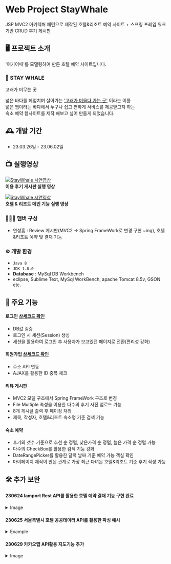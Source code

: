 # Web Project StayWhale
JSP MVC2 아키텍처 패턴으로 제작된 호텔&리조트 예약 사이트 + 스프링 프레임 워크 기반 CRUD 후기 게시판

## 🖥️ 프로젝트 소개
'여기어때'를 모델링하여 만든 호텔 예약 사이트입니다.
<br>
### 🐳 STAY WHALE
고래가 머무는 곳

넓은 바다를 헤엄치며 살아가는 <u>'고래가 머물다 가는 곳'</u> 이라는 이름<br>
넓은 웹이라는 바다에서 누구나 쉽고 편하게 서비스를 제공받고자 하는<br>
숙소 예약 웹사이트를 제작 해보고 싶어 만들게 되었습니다.

## 🕰️ 개발 기간
* 23.03.26일 - 23.06.02일

## 📺 실행영상
[![StayWhale 시연영상](http://img.youtube.com/vi/BkxuGYxb3cs/0.jpg)](https://youtu.be/BkxuGYxb3cs?t=0s)<br>
**이용 후기 게시판 실행 영상**

[![StayWhale 시연영상](http://img.youtube.com/vi/qmceBHZ_p6o/0.jpg)](https://youtu.be/qmceBHZ_p6o?t=0s)<br>
**호텔 & 리조트 메인 기능 실행 영상**

### 🧑‍🤝‍🧑 맴버 구성
 - 연성흠 : Review 게시판(MVC2 -> Spring FrameWork로 변경 구현 ~ing), 호텔&리조트 예약 및 결재 기능

### ⚙️ 개발 환경
- `Java 8`
- `JDK 1.8.0`
- **Database** : MySql DB Workbench
- eclipse, Sublime Text, MySql WorkBench, apache Tomcat 8.5v, GSON etc.

## 📌 주요 기능
#### 로그인 [상세코드 확인](https://github.com/webpofol/StayWhale/wiki/로그인-기능-소개)
- DB값 검증
- 로그인 시 세션(Session) 생성
- 세션을 활용하여 로그인 후 사용자가 보고있던 페이지로 전환(편리성 강화)
#### 회원가입 [상세코드 확인](https://github.com/webpofol/StayWhale.github.io/wiki/%ED%9A%8C%EC%9B%90%EA%B0%80%EC%9E%85)
- 주소 API 연동
- AJAX를 활용한 ID 중복 체크
#### 리뷰 게시판
- MVC2 모델 구조에서 Spring FrameWork 구조로 변경
- File Multiple 속성을 이용한 다수의 후기 사진 업로드 가능
- 8개 게시글 출력 후 페이징 처리
- 제목, 작성자, 호텔&리조트 숙소명 기준 검색 기능
#### 숙소 예약
- 후기의 갯수 기준으로 추천 순 정렬, 낮은가격 순 정렬, 높은 가격 순 정렬 가능
- 다수의 CheckBox를 활용한 검색 기능 강화
- DateRangePicker를 활용한 달력 날짜 기준 예약 가능 객실 확인
- 마이페이지 제작이 안된 관계로 가장 최근 다녀온 호텔&리조트 기준 후기 작성 가능

## 🛠️ 추가 보완
#### 230624 Iamport Rest API를 활용한 호텔 예약 결재 기능 구현 완료
<details>
<summary>Image</summary>
	
![IamportAPI](https://github.com/webpofol/StayWhale.github.io/assets/112809136/40207905-396a-4221-982a-0726b7bb562a)
</details>

#### 230625 서울특별시 호텔 공공데이터 API를 활용한 파싱 예시
<details>
<summary>Example</summary>

```java
public class HotelCommonData implements Action{
	String result = "";
	ArrayList<HotelBean> objArr = new ArrayList<HotelBean>();
	@Override
	public ActionForward execute(HttpServletRequest request, HttpServletResponse response) throws Exception {
			StringBuilder urlBuilder = new StringBuilder("http://openapi.seoul.go.kr:8088"); /*URL*/
			urlBuilder.append("/" +  URLEncoder.encode("63686f4b557368793131336b63537375","UTF-8") ); /*인증키 (sample사용시에는 호출시 제한됩니다.)*/
			urlBuilder.append("/" +  URLEncoder.encode("json","UTF-8") ); /*요청파일타입 (xml,xmlf,xls,json) */
			urlBuilder.append("/" + URLEncoder.encode("SebcHotelListKor","UTF-8")); /*서비스명 (대소문자 구분 필수입니다.)*/
			urlBuilder.append("/" + URLEncoder.encode("1","UTF-8")); /*요청시작위치 (sample인증키 사용시 5이내 숫자)*/
			urlBuilder.append("/" + URLEncoder.encode("159","UTF-8")); /*요청종료위치(sample인증키 사용시 5이상 숫자 선택 안 됨)*/
			// 상위 5개는 필수적으로 순서바꾸지 않고 호출해야 합니다.
			
			// 서비스별 추가 요청 인자이며 자세한 내용은 각 서비스별 '요청인자'부분에 자세히 나와 있습니다.
			//urlBuilder.append("/" + URLEncoder.encode("20220301","UTF-8")); /* 서비스별 추가 요청인자들*/
			
			URL url = new URL(urlBuilder.toString());
			HttpURLConnection conn = (HttpURLConnection) url.openConnection();
			conn.setRequestMethod("GET");
			conn.setRequestProperty("Content-type", "application/json");
			//System.out.println("Response code: " + conn.getResponseCode()); /* 연결 자체에 대한 확인이 필요하므로 추가합니다.*/
			BufferedReader rd;

			// 서비스코드가 정상이면 200~300사이의 숫자가 나옵니다.
			if(conn.getResponseCode() >= 200 && conn.getResponseCode() <= 300) {
					rd = new BufferedReader(new InputStreamReader(conn.getInputStream()));
			} else {
					rd = new BufferedReader(new InputStreamReader(conn.getErrorStream()));
			}
			//StringBuilder sb = new StringBuilder();
			//String line;
			//while ((line = rd.readLine()) != null) {
			//		sb.append(line);
			//}
			result = rd.readLine();
			JSONParser jsonParser = new JSONParser();
			JSONObject jsonObject = (JSONObject)jsonParser.parse(result);
			JSONObject sebcHotelListKor = (JSONObject)jsonObject.get("SebcHotelListKor");
			// 공공데이터 갯수
			Long totalCount = (Long)sebcHotelListKor.get("list_total_count");
			JSONObject subResult = (JSONObject)sebcHotelListKor.get("RESULT");
			// 공공데이터 객체 배열 파싱
			JSONArray infoArr = (JSONArray) sebcHotelListKor.get("row");
			//for문을 활용하여 데이터를 List에 담아 데이터 입력 후 활용
			for(int i=0;i<infoArr.size();i++){
				JSONObject tmp = (JSONObject)infoArr.get(i);
				HotelBean hotelBean = new HotelBean();
				hotelBean.setHotel_grade((String)tmp.get("CATE3_NAME"));
				hotelBean.setAcc_name((String)tmp.get("NAME_KOR"));
				hotelBean.setSite_1((String)tmp.get("H_KOR_CITY"));
				hotelBean.setSite_2((String)tmp.get("H_KOR_GU"));
				hotelBean.setLocation((String)tmp.get("H_KOR_DONG"));
				objArr.add(hotelBean);
			}
			
			rd.close();
			conn.disconnect();
			
			return null;
		}
	}
```
</details>

#### 230629 카카오맵 API활용 지도기능 추가
<details>
<summary>Image</summary>

![kakaomapAPI](https://github.com/webpofol/StayWhale.github.io/assets/112809136/e8a3942f-2a5d-4ec7-8fe7-58353ccc7545)
</details>
